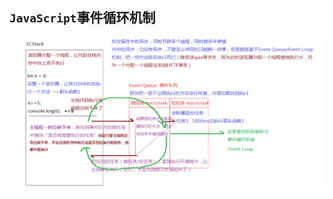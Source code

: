 ## `JavaScript`事件循环机制
![](https://raw.githubusercontent.com/wangkaiwd/drawing-bed/master/20200427002818.png)
